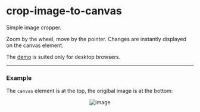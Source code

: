 # crop-image-to-canvas

Simple image cropper.

Zoom by the wheel, move by the pointer.
Changes are instantly displayed on the canvas element.

The [demo](https://alttiri.github.io/crop-image-to-canvas/) is suited only for desktop browsers.

---
### Example

The `canvas` element is at the top, the origibal image is at the bottom:

<p align="center">
  <img src="https://user-images.githubusercontent.com/16310547/126565439-b38b8be6-b9e2-4568-8fa4-efa8d699c31a.png" alt="image"/>
</p>

